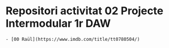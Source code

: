 # Repositori activitat 02 Projecte Intermodular 1r DAW

 	- [00 Raül](https://www.imdb.com/title/tt0780504/)

